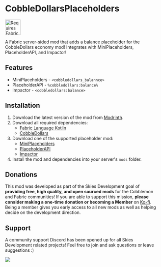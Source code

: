 # CobbleDollarsPlaceholders
<img height="50" src="https://camo.githubusercontent.com/a94064bebbf15dfed1fddf70437ea2ac3521ce55ac85650e35137db9de12979d/68747470733a2f2f692e696d6775722e636f6d2f6331444839564c2e706e67" alt="Requires Fabric Kotlin"/>

A Fabric server-sided mod that adds a balance placeholder for the CobbleDollars economy mod! Integrates with MiniPlaceholders, PlaceholderAPI, and Impactor!

## Features
- MiniPlaceholders - `<cobbledollars_balannce>`
- PlaceholderAPI - `%cobbledollars:balance%`
- Impactor - `<cobbledollars:balance>`

## Installation
1. Download the latest version of the mod from [Modrinth](https://modrinth.com/mod/cobbledollarsplaceholders).
2. Download all required dependencies:
    - [Fabric Language Kotlin](https://modrinth.com/mod/fabric-language-kotlin)
    - [CobbleDollars](https://modrinth.com/mod/cobbledollars)
3. Download one of the supported placeholder mod:
    - [MiniPlaceholders](https://modrinth.com/plugin/miniplaceholders)
    - [PlaceholderAPI](https://modrinth.com/mod/placeholder-api)
    - [Impactor](https://modrinth.com/mod/impactor)
4. Install the mod and dependencies into your server's `mods` folder.

## Donations
This mod was developed as part of the Skies Development goal of **providing free, high quality, and open sourced mods** for the Cobblemon and Fabric communities! If you are able to support this mission, **please consider making a one-time donation or becoming a Member** on [Ko-fi](https://ko-fi.com/stampede2011). Being a member gives you early access to all new mods as well as helping decide on the development direction.

## Support
A community support Discord has been opened up for all Skies Development related projects! Feel free to join and ask questions or leave suggestions :)

<a class="discord-widget" href="https://discord.gg/cgBww275Fg" title="Join us on Discord"><img src="https://discordapp.com/api/guilds/1158447623989116980/embed.png?style=banner2"></a>
